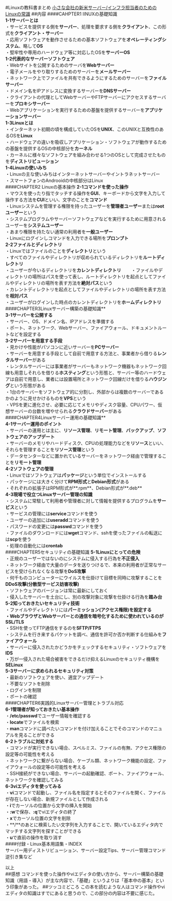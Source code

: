 #Linuxの教科書まとめ
[小さな会社の新米サーバー/インフラ担当者のためのLinuxの常識](http://www.socym.co.jp/book/942)
##内容
####CAHPTER1 lINUXの基礎知識  
**1-1サーバーとは**  
・サービスを提供する側を**サーバー**、処理を要求する側を**クライアント**、この形式を**クライアント・サーバー**  
・応用ソフトウェアを動作させるための基本ソフトウェアを**オペレーティングシステム**、略して**OS**  
・堅牢性や専用のハードウェア等に対応したOSを**サーバーOS**  
**1-2代表的なサーバーソフトウェア**  
・Webサイトを公開するためのサーバを**Webサーバー**  
・電子メールをやり取りするためのサーバーを**メールサーバー**  
・ネットワーク上でファイルを共有できるようにするためのサーバーを**ファイルサーバー**  
・ドメイン名をIPアドレスに変換するサーバーを**DNSサーバー**  
・クライアントの代理としてWebサーバーやFTPサーバーにアクセスするサーバーを**プロキシサーバー**  
・Webアプリケーションを実行するための基盤を提供するサーバーを**アプリケーションサーバー**  
**1-3Linuxとは**  
・インターネット初期の頃を構成していたOSを**UNIX**、このUNIXと互換性のあるOSを**Linux**  
・ハードウェアの違いを吸収しアプリケーション・ソフトウェアが動作するための基盤を提供するOSの中核部分を**カーネル**  
・カーネルに様々なソフトウェアを組み合わせる1つのOSとして完成させたものを**ディストリビューション**  
**1-4Linuxの使いみち**  
・Linuxの主な使いみちはインターネットサーバーやイントラネットサーバー  
・スマートフォンのAndrooidの中核部分はLinux  
####CHAPTER2 Linuxの基本操作
**2-1コマンドを使った操作**  
・マウスを使ったり指でタッチする操作を**GUI**、キーボードから文字を入力して操作する方法を**CUI**といい、文字のことを**コマンド**  
・Linuxシステムを管理する権限を持ったユーザーを**管理者ユーザー**または**rootユーザー**という  
・システムプログラムやサーバーソフトウェアなどを実行するために用意されるユーザーを**システムユーザー**  
・あまり権限を持たない通常の利用者を**一般ユーザー**  
・Linuxにログインしコマンドを入力できる場所を**プロンプト**  
**2-2ファイルとディレクトリ**  
・Linuxではファイルのことを**ディレクトリ**という  
・すべてのファイルやディレクトリが収められているディレクトリを**ルートディレクトリ**  
・ユーザーが今いるディレクトリを**カレントディレクトリ**　　
・ファイルやディレクトリの場所はパスを使って表し、ルートディレクトリを起点としてファイルやディレクトリの場所を表す方法を**絶対パス**という  
・カレントディレクトリを起点としてファイルやディレクトリの場所を表す方法を**相対パス**  
・ユーザーがログインした時点のカレントディレクトリを**ホームディレクトリ**  
####CHAPTER3Linuxサーバー構築の基礎知識**  
**3-1サーバーを公開する**  
・サーバー、OS、ドメイン名、IPアドレスを準備する  
・ポート、ネットワーク、Webサーバー、ファイアウォール、ドキュメントルートなどを設定する  
**3-2サーバーを用意する手段**  
・見かけや性能がパソコンに近いサーバーを**PCサーバー**  
・サーバーを用意する手段として自前で用意する方法と、事業者から借りる**レンタルサーバー**がある  
・レンタルサーバーには事業者がサーバーもネットワーク機器もネットワーク回線も用意しそれらを借りる**ホスティング**という形態と、サーバー等のハードウェアは自前で用意し、業者には設置場所とネットワーク回線だけを借りる**ハウジング**という形態がある  
・1台のサーバーをソフトウェア的に分割し、外部からは複数のサーバーであるかのように見せかけるものを**VPS**という  
・VPSを更に進化させ、必要に応じてメモリやディスク容量、CPUパワー、仮想サーバーの台数を増やせられる**クラウドサーバー**がある  
####CHAPTER4Linuxサーバー運用の基礎知識**  
**4-1サーバー運用のポイント**  
・サーバーの運用とは主に、**リソース管理**、**リモート管理**、**バックアップ**、**ソフトウェアのアップデート**  
・サーバーのメモリやハードディスク、CPUの処理能力などを**リソース**といい、それらを管理することを**リソース管理**という  
・データセンターなどに置かれているサーバーをネットワーク経由で管理することを**リモート管理**  
**4-2ソフトウェアの管理**  
・Linuxではソフトウェアは**パッケージ**という単位でインストールする  
・パッケージには大きく分けて**RPM形式**と**Debian形式**がある  
・それぞれの拡張子はRPM形式が**.rpm**、Debian形式が**.deb**  
**4-3現場で役立つLinuxサーバー管理の知識**  
・システムに常駐して利用者や管理者に対して情報を提供するプログラムを**サービス**という  
・サービスの管理には**service**コマンドを使う  
・ユーザーの追加には**useradd**コマンドを使う  
・パスワードの変更には**passwd**コマンドを使う  
・ファイルのダウンロードには**wget**コマンド、sshを使ったファイルの転送には**scp**を使う  
・処理の自動化には**crontab**  
####CHAPTER5セキュリティの基礎知識
**5-1Linuxにとっての危険**  
・正規のユーザーではないのにシステムに侵入する行為を**不正侵入**  
・ネットワーク経由で大量のデータを送りつけるで、本来の利用者が正常なサービスを受けられなくなる攻撃を**DoS攻撃**  
・何千ものコンピューターにウイルスを仕掛けて目標を同時に攻撃することを**DDoS攻撃(分散型サービス妨害攻撃)**  
・ソフトウェアのバージョンは常に最新にしておく  
・侵入したサーバーを土台にし、別の攻撃対象に攻撃を仕掛ける行為を**踏み台**  
**5-2知っておきたいセキュリティ技術**  
・ファイルやディレクトリには**パーミッション(アクセス権限)**を設定する  
・WebブラウザとWebサーバーとの通信を暗号化するために使われているのが**SSL/TLS**  
・SSHを使ってFTP通信をするのを**SFTP/FTPS**  
・システムを行き来するパケットを調べ、通信を許可か否か判断する仕組みを**ファイアウォール**  
・サーバーに侵入されたかどうかをチェックするセキュリティ・ソフトウェアを**IDS**  
・万が一侵入された場合被害をできるだけ抑えるLinuxのセキュリティ機構を**SELinux**  
**5-3サーバーに求められるセキュリティ対策**  
・最新のソフトウェアを使い、適宜アップデート  
・不要なソフトを削除  
・ログインを制限  
・ポートの確認  
####CHAPTER6実践的Linuxサーバー管理とトラブル対応  
**6-1管理者が知っておきたい基本操作**  
・**/etc/passwd**でユーザー情報を確認する  
・**locate**でファイルを検索  
・**man**コマンドに調べたいコマンドを付け加えることでそのコマンドのマニュアルを見ることができる  
**6-2トラブルに対処する**  
・コマンドが実行できない場合、スペルミス、ファイルの有無、アクセス権限の設定等の可能性を考える  
・ネットワークに繋がらない場合、ケーブル類、ネットワーク機能の設定、ファイアウォールの設定等の可能性を考える  
・SSH接続ができない場合、サーバーの起動確認、ポート、ファイアウォール、ネットワークを確認してみる  
**6-3viエディタを使ってみる**  
・**vi**コマンドで起動し、ファイル名を指定するとそのファイルを開く、ファイルが存在しない場合、新規ファイルとして作成される  
・**i**でカーソルの位置から文字の挿入を開始  
・**:w**で保存、**:q**でviエディタの終了  
・**x**でカーソル位置の文字を削除  
・**/**のあとに検索したい文字列を入力することで、開いているエディタ内でマッチする文字列を探すことができる  
・**u**で直前の操作を取り消す  
####付録・Linux基本用語集・INDEX  
サーバー用ディストリビューション、サーバー設定Tips、サーバー管理コマンド逆引き集など  
  
以上  
##感想
コマンドを使った操作やviエディタの使い方から、サーバー構築の基礎知識（用語・導入）が主な内容で、「基礎」というよりは「基本中の基本」という印象があった。
##ツッコミどころ
この本を読むような人はコマンド操作やviエディタの知識はすでにあると思うので、この部分の内容は不要に感じた。
